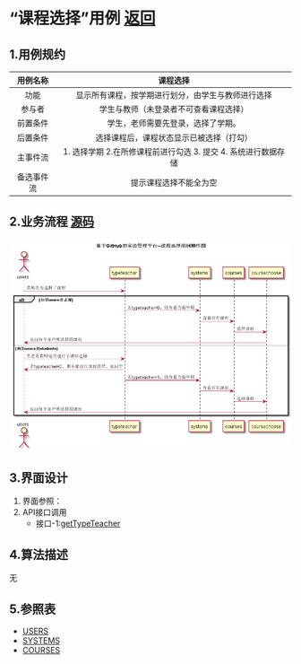 # “课程选择”用例 [返回](./README.md)

## 1.用例规约

|用例名称|课程选择|
|:---:|:--:|
|功能|显示所有课程，按学期进行划分，由学生与教师进行选择|
|参与者|学生与教师（未登录者不可查看课程选择）|
|前置条件|学生，老师需要先登录，选择了学期。|
|后置条件|选择课程后，课程状态显示已被选择（打勾）|
|主事件流| 1. 选择学期 2.在所修课程前进行勾选 3. 提交 4.  系统进行数据存储|
|备选事件流|提示课程选择不能全为空|
## 2.业务流程 [源码](../src/courseChoose.puml)

![](../courseChoose.png)

## 3.界面设计
1. 界面参照：
2. API接口调用 
    * 接口-1:[getTypeTeacher](../接口/getTypeTeacher.md)


## 4.算法描述
无
## 5.参照表
* [USERS](../数据库文件设计.md)
* [SYSTEMS](../数据库文件设计.md)
* [COURSES](../数据库文件设计.md)
